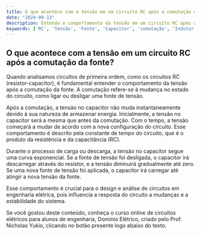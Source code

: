 ```yaml
---
title: O que acontece com a tensão em um circuito RC após a comutação da fonte?
date: "2024-09-13"
description: Entenda o comportamento da tensão em um circuito RC após a comutação da fonte.
keywords: ['RC', 'Tensão', 'Fonte', 'Capacitor', 'comutação', 'Indutor', 'Duas']
---
```


## O que acontece com a tensão em um circuito RC após a comutação da fonte?

Quando analisamos circuitos de primeira ordem, como os circuitos RC (resistor-capacitor), é fundamental entender o comportamento da tensão após a comutação da fonte. A comutação refere-se à mudança no estado do circuito, como ligar ou desligar uma fonte de tensão.

Após a comutação, a tensão no capacitor não muda instantaneamente devido à sua natureza de armazenar energia. Inicialmente, a tensão no capacitor será a mesma que antes da comutação. Com o tempo, a tensão começará a mudar de acordo com a nova configuração do circuito. Esse comportamento é descrito pela constante de tempo do circuito, que é o produto da resistência e da capacitância (RC).

Durante o processo de carga ou descarga, a tensão no capacitor segue uma curva exponencial. Se a fonte de tensão foi desligada, o capacitor irá descarregar através do resistor, e a tensão diminuirá gradualmente até zero. Se uma nova fonte de tensão foi aplicada, o capacitor irá carregar até atingir a nova tensão da fonte.

Esse comportamento é crucial para o design e análise de circuitos em engenharia elétrica, pois influencia a resposta do circuito a mudanças e a estabilidade do sistema.

Se você gostou deste conteúdo, conheça o curso online de circuitos elétricos para alunos de engenharia, Domínio Elétrico, criado pelo Prof. Nicholas Yukio, clicando no botão presente logo abaixo do texto.